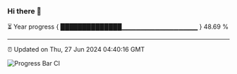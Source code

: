 ### Hi there 👋

⏳ Year progress { ██████████████▁▁▁▁▁▁▁▁▁▁▁▁▁▁▁▁ } 48.69 %

---

⏰ Updated on Thu, 27 Jun 2024 04:40:16 GMT

![Progress Bar CI](https://github.com/IshwaranRudhara/GIT-ACTION/workflows/Progress%20Bar%20CI/badge.svg)
